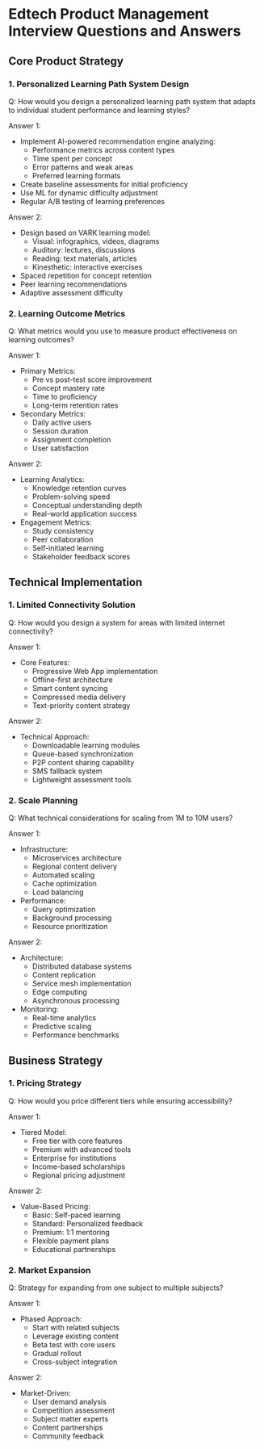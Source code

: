 # Edtech Product Management Interview Questions and Answers

## Core Product Strategy

### 1. Personalized Learning Path System Design

Q: How would you design a personalized learning path system that adapts to individual student performance and learning styles?

Answer 1:
- Implement AI-powered recommendation engine analyzing:
  * Performance metrics across content types
  * Time spent per concept
  * Error patterns and weak areas
  * Preferred learning formats
- Create baseline assessments for initial proficiency
- Use ML for dynamic difficulty adjustment
- Regular A/B testing of learning preferences

Answer 2:
- Design based on VARK learning model:
  * Visual: infographics, videos, diagrams
  * Auditory: lectures, discussions
  * Reading: text materials, articles
  * Kinesthetic: interactive exercises
- Spaced repetition for concept retention
- Peer learning recommendations
- Adaptive assessment difficulty

### 2. Learning Outcome Metrics

Q: What metrics would you use to measure product effectiveness on learning outcomes?

Answer 1:
- Primary Metrics:
  * Pre vs post-test score improvement
  * Concept mastery rate
  * Time to proficiency
  * Long-term retention rates
- Secondary Metrics:
  * Daily active users
  * Session duration
  * Assignment completion
  * User satisfaction

Answer 2:
- Learning Analytics:
  * Knowledge retention curves
  * Problem-solving speed
  * Conceptual understanding depth
  * Real-world application success
- Engagement Metrics:
  * Study consistency
  * Peer collaboration
  * Self-initiated learning
  * Stakeholder feedback scores

## Technical Implementation

### 1. Limited Connectivity Solution

Q: How would you design a system for areas with limited internet connectivity?

Answer 1:
- Core Features:
  * Progressive Web App implementation
  * Offline-first architecture
  * Smart content syncing
  * Compressed media delivery
  * Text-priority content strategy

Answer 2:
- Technical Approach:
  * Downloadable learning modules
  * Queue-based synchronization
  * P2P content sharing capability
  * SMS fallback system
  * Lightweight assessment tools

### 2. Scale Planning

Q: What technical considerations for scaling from 1M to 10M users?

Answer 1:
- Infrastructure:
  * Microservices architecture
  * Regional content delivery
  * Automated scaling
  * Cache optimization
  * Load balancing
- Performance:
  * Query optimization
  * Background processing
  * Resource prioritization

Answer 2:
- Architecture:
  * Distributed database systems
  * Content replication
  * Service mesh implementation
  * Edge computing
  * Asynchronous processing
- Monitoring:
  * Real-time analytics
  * Predictive scaling
  * Performance benchmarks

## Business Strategy

### 1. Pricing Strategy

Q: How would you price different tiers while ensuring accessibility?

Answer 1:
- Tiered Model:
  * Free tier with core features
  * Premium with advanced tools
  * Enterprise for institutions
  * Income-based scholarships
  * Regional pricing adjustment

Answer 2:
- Value-Based Pricing:
  * Basic: Self-paced learning
  * Standard: Personalized feedback
  * Premium: 1:1 mentoring
  * Flexible payment plans
  * Educational partnerships

### 2. Market Expansion

Q: Strategy for expanding from one subject to multiple subjects?

Answer 1:
- Phased Approach:
  * Start with related subjects
  * Leverage existing content
  * Beta test with core users
  * Gradual rollout
  * Cross-subject integration

Answer 2:
- Market-Driven:
  * User demand analysis
  * Competition assessment
  * Subject matter experts
  * Content partnerships
  * Community feedback